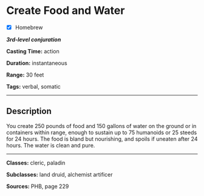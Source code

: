 # Create Food and Water

- [x] Homebrew

***3rd-level conjuration***

**Casting Time:** action

**Duration:** instantaneous

**Range:** 30 feet

**Tags:** verbal, somatic

---

## Description
You create 250 pounds of food and 150 gallons of water on the ground or in containers within range, enough to sustain up to 75 humanoids or 25 steeds for 24 hours. The food is bland but nourishing, and spoils if uneaten after 24 hours. The water is clean and pure.

---

**Classes:** cleric, paladin

**Subclasses:** land druid, alchemist artificer

**Sources:** PHB, page 229
